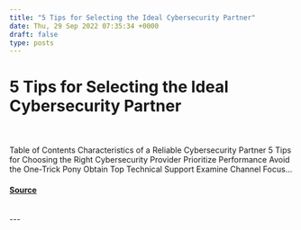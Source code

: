 ```yaml
---
title: "5 Tips for Selecting the Ideal Cybersecurity Partner"
date: Thu, 29 Sep 2022 07:35:34 +0000
draft: false
type: posts
---
```

# 5 Tips for Selecting the Ideal Cybersecurity Partner

<br/>

<br/>
Table of Contents Characteristics of a Reliable Cybersecurity Partner 5 Tips for Choosing the Right Cybersecurity Provider Prioritize Performance Avoid the One-Trick Pony Obtain Top Technical Support Examine Channel Focus...

#### [Source](https://cyberhunter.solutions/5-tips-for-selecting-the-ideal-cybersecurity-partner/)

<br/>
---
